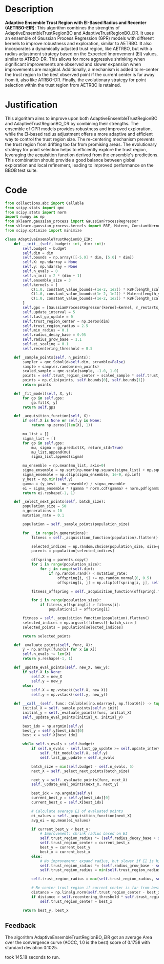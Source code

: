 # Description
**Adaptive Ensemble Trust Region with EI-Based Radius and Recenter (AETRBO-EIR)**: This algorithm combines the strengths of AdaptiveEnsembleTrustRegionBO and AdaptiveTrustRegionBO_DR. It uses an ensemble of Gaussian Process Regression (GPR) models with different kernels to improve robustness and exploration, similar to AETRBO. It also incorporates a dynamically adjusted trust region, like AETRBO, but with a radius adjustment strategy based on the Expected Improvement (EI) values, similar to ATRBO-DR. This allows for more aggressive shrinking when significant improvements are observed and slower expansion when improvements are marginal. Additionally, a mechanism is added to re-center the trust region to the best observed point if the current center is far away from it, also like ATRBO-DR. Finally, the evolutionary strategy for point selection within the trust region from AETRBO is retained.

# Justification
This algorithm aims to improve upon both AdaptiveEnsembleTrustRegionBO and AdaptiveTrustRegionBO_DR by combining their strengths. The ensemble of GPR models provides robustness and improved exploration, while the EI-based radius adjustment offers a more adaptive and efficient way to control the trust region size. The re-centering mechanism prevents the trust region from drifting too far from promising areas. The evolutionary strategy for point selection helps to efficiently explore the trust region, leveraging the acquisition function derived from the ensemble's predictions. This combination should provide a good balance between global exploration and local refinement, leading to improved performance on the BBOB test suite.

# Code
```python
from collections.abc import Callable
from scipy.stats import qmc
from scipy.stats import norm
import numpy as np
from sklearn.gaussian_process import GaussianProcessRegressor
from sklearn.gaussian_process.kernels import RBF, Matern, ConstantKernel as C, WhiteKernel
from scipy.optimize import minimize

class AdaptiveEnsembleTrustRegionBO_EIR:
    def __init__(self, budget: int, dim: int):
        self.budget = budget
        self.dim = dim
        self.bounds = np.array([[-5.0] * dim, [5.0] * dim])
        self.X: np.ndarray = None
        self.y: np.ndarray = None
        self.n_evals = 0
        self.n_init = 2 * (dim + 1)
        self.ensemble_size = 3
        self.kernels = [
            C(1.0, constant_value_bounds=(1e-2, 1e2)) * RBF(length_scale=1.0, length_scale_bounds=(1e-2, 1e2)),
            C(1.0, constant_value_bounds=(1e-2, 1e2)) * Matern(length_scale=1.0, length_scale_bounds=(1e-2, 1e2), nu=1.5),
            C(1.0, constant_value_bounds=(1e-2, 1e2)) * RBF(length_scale=1.0, length_scale_bounds=(1e-2, 1e2)) + WhiteKernel(noise_level=1e-3, noise_level_bounds=(1e-5, 1e-1))
        ]
        self.gps = [GaussianProcessRegressor(kernel=kernel, n_restarts_optimizer=2, alpha=1e-5) for kernel in self.kernels]
        self.update_interval = 5
        self.last_gp_update = 0
        self.trust_region_center = np.zeros(dim)
        self.trust_region_radius = 2.5
        self.min_radius = 0.1
        self.radius_decay_base = 0.95
        self.radius_grow_base = 1.1
        self.ei_scaling = 0.1
        self.recentering_threshold = 0.5

    def _sample_points(self, n_points):
        sampler = qmc.Sobol(d=self.dim, scramble=False)
        sample = sampler.random(n=n_points)
        scaled_sample = qmc.scale(sample, -1.0, 1.0)
        points = self.trust_region_center + scaled_sample * self.trust_region_radius
        points = np.clip(points, self.bounds[0], self.bounds[1])
        return points

    def _fit_model(self, X, y):
        for gp in self.gps:
            gp.fit(X, y)
        return self.gps

    def _acquisition_function(self, X):
        if self.X is None or self.y is None:
            return np.zeros((len(X), 1))

        mu_list = []
        sigma_list = []
        for gp in self.gps:
            mu, sigma = gp.predict(X, return_std=True)
            mu_list.append(mu)
            sigma_list.append(sigma)

        mu_ensemble = np.mean(mu_list, axis=0)
        sigma_ensemble = np.sqrt(np.mean(np.square(sigma_list) + np.square(mu_list), axis=0) - np.square(mu_ensemble))
        sigma_ensemble = np.clip(sigma_ensemble, 1e-9, np.inf)
        y_best = np.min(self.y)
        gamma = (y_best - mu_ensemble) / sigma_ensemble
        ei = sigma_ensemble * (gamma * norm.cdf(gamma) + norm.pdf(gamma))
        return ei.reshape(-1, 1)

    def _select_next_points(self, batch_size):
        population_size = 50
        n_generations = 10
        mutation_rate = 0.1

        population = self._sample_points(population_size)

        for _ in range(n_generations):
            fitness = self._acquisition_function(population).flatten()

            selected_indices = np.random.choice(population_size, size=population_size, replace=True)
            parents = population[selected_indices]

            offspring = parents.copy()
            for i in range(population_size):
                for j in range(self.dim):
                    if np.random.rand() < mutation_rate:
                        offspring[i, j] += np.random.normal(0, 0.5)
                        offspring[i, j] = np.clip(offspring[i, j], self.bounds[0][j], self.bounds[1][j])

            fitness_offspring = self._acquisition_function(offspring).flatten()

            for i in range(population_size):
                if fitness_offspring[i] > fitness[i]:
                    population[i] = offspring[i]

        fitness = self._acquisition_function(population).flatten()
        selected_indices = np.argsort(fitness)[-batch_size:]
        selected_points = population[selected_indices]

        return selected_points

    def _evaluate_points(self, func, X):
        y = np.array([func(x) for x in X])
        self.n_evals += len(X)
        return y.reshape(-1, 1)

    def _update_eval_points(self, new_X, new_y):
        if self.X is None:
            self.X = new_X
            self.y = new_y
        else:
            self.X = np.vstack((self.X, new_X))
            self.y = np.vstack((self.y, new_y))

    def __call__(self, func: Callable[[np.ndarray], np.float64]) -> tuple[np.float64, np.array]:
        initial_X = self._sample_points(self.n_init)
        initial_y = self._evaluate_points(func, initial_X)
        self._update_eval_points(initial_X, initial_y)

        best_idx = np.argmin(self.y)
        best_y = self.y[best_idx][0]
        best_x = self.X[best_idx]

        while self.n_evals < self.budget:
            if self.n_evals - self.last_gp_update >= self.update_interval:
                self._fit_model(self.X, self.y)
                self.last_gp_update = self.n_evals

            batch_size = min(self.budget - self.n_evals, 5)
            next_X = self._select_next_points(batch_size)

            next_y = self._evaluate_points(func, next_X)
            self._update_eval_points(next_X, next_y)

            best_idx = np.argmin(self.y)
            current_best_y = self.y[best_idx][0]
            current_best_x = self.X[best_idx]

            # Calculate average EI of evaluated points
            ei_values = self._acquisition_function(next_X)
            avg_ei = np.mean(ei_values)

            if current_best_y < best_y:
                # Improvement: shrink radius based on EI
                self.trust_region_radius *= (self.radius_decay_base + self.ei_scaling * avg_ei)
                self.trust_region_center = current_best_x
                best_y = current_best_y
                best_x = current_best_x
            else:
                # No improvement: expand radius, but slower if EI is high
                self.trust_region_radius *= (self.radius_grow_base - self.ei_scaling * avg_ei)
                self.trust_region_radius = min(self.trust_region_radius, 2.5)

            self.trust_region_radius = max(self.trust_region_radius, self.min_radius)

            # Re-center trust region if current center is far from best point
            distance = np.linalg.norm(self.trust_region_center - best_x)
            if distance > self.recentering_threshold * self.trust_region_radius:
                self.trust_region_center = best_x

        return best_y, best_x
```
## Feedback
 The algorithm AdaptiveEnsembleTrustRegionBO_EIR got an average Area over the convergence curve (AOCC, 1.0 is the best) score of 0.1758 with standard deviation 0.1025.

took 145.18 seconds to run.